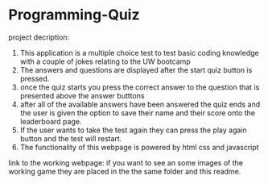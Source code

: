 # Programming-Quiz

project decription:
1. This application is a multiple choice test to test basic coding knowledge with a couple of jokes relating to the UW bootcamp
2. The answers and questions are displayed after the start quiz button is pressed.
3. once the quiz starts you press the correct answer to the question that is presented above the answer butttons
4. after all of the available answers have been answered the quiz ends and the user is given the option to save their name and their score onto the leaderboard page.
5. If the user wants to take the test again they can press the play again button and the test will restart.
6. The functionality of this webpage is powered by html css and javascript 



link to the working webpage:
if you want to see an some images of the working game they are placed in the the same folder and this readme.
